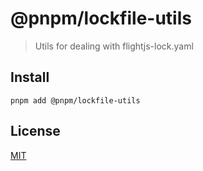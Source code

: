 # @pnpm/lockfile-utils

> Utils for dealing with flightjs-lock.yaml

## Install

```
pnpm add @pnpm/lockfile-utils
```

## License

[MIT](LICENSE)
